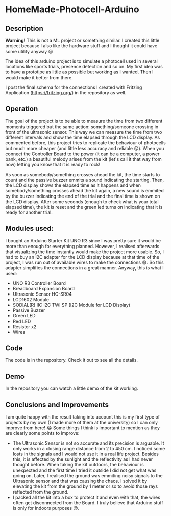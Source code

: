 # HomeMade-Photocell-Arduino

## Description

**Warning!** This is not a ML project or something similar. I created this little project because I also like the hardware stuff and I thought it could have some utility anyway 😃

The idea of this arduino project is to simulate a photocell used in several locations like sports trials, presence detection and so on. My first idea was to have a prototipe as little as possible but working as I wanted. Then I would make it better from there.

I post the final schema for the connections I created with Fritzing Application (https://fritzing.org/) in the repository as well.


## Operation

The goal of the project is to be able to measure the time from two different moments triggered but the same action: something/someone crossing in front of the ultrasonic sensor. This way we can measure the time from two different intervals and show the time elapsed through the LCD display. As commented before, this project tries to replicate the behaviour of photocells but much more cheaper (and little less accuracy and reliable 😝). When you connect the Controller Board to the power (it can be a computer, a power bank, etc.) a beautiful melody arises from the kit (let's call it that way from now) letting you know that it is ready to rock!

As soon as somebody/something crosses ahead the kit, the time starts to count and the passive buzzer emmits a sound indicating the starting. Then, the LCD display shows the elapsed time as it happens and when somebody/something crosses ahead the kit again, a new sound is emmited by the buzzer indicating the end of the trial and the final time is shown on the LCD display. After some seconds (enough to check what is your total elapsed time), the kit is reset and the green led turns on indicating that it is ready for another trial.

## Modules used:

I bought an Arduino Starter Kit UNO R3 since I was pretty sure it would be more than enough for everything planned. However, I realised afterwards that visualizing the time instantly would make the project more usable. So, I had to buy an I2C adapter for the LCD display because at that time of the project, I was run out of available wires to make the connections 😅. So this adapter simplifies the connections in a great manner. Anyway, this is what I used:

+ UNO R3 Controller Board
+ Breadboard Expansion Board
+ Ultrasonic Sensor HC-SR04
+ LCD1602 Module
+ SODIAL(R) IIC I2C TWI SP (I2C Module for LCD Display)
+ Passive Buzzer
+ Green LED
+ Red LED
+ Resistor x2
+ Wires

## Code

The code is in the repository. Check it out to see all the details.

## Demo

In the repository you can watch a little demo of the kit working.

## Conclusions and Improvements

I am quite happy with the result taking into account this is my first type of projects by my own (I made more of them at the university) so I can only improve from here! 😂
Some things I think is important to mention as they are clearly some points to improve:

+ The Ultrasonic Sensor is not so accurate and its precision is arguable. It only works in a closing range distance from 2 to 450 cm. I noticed some losts in the signals and I would not use it in a real life project. Besides this, it is affected by the sunlight and the reflectivity as I had never thought before. When taking the kit outdoors, the behaviour is unexpected and the first time I tried it outside I did not get what was going on. Later, I realised the ground was emmiting noisy signals to the Ultrasonic sensor and that was causing the chaos. I solved it by elevating the kit from the ground by 1 meter or so to avoid those rays reflected from the ground.
+  I packed all the kit into a box to protect it and even with that, the wires often get disconnected from the Board. I truly believe that Arduino stuff is only for indoors purposes 😔.

